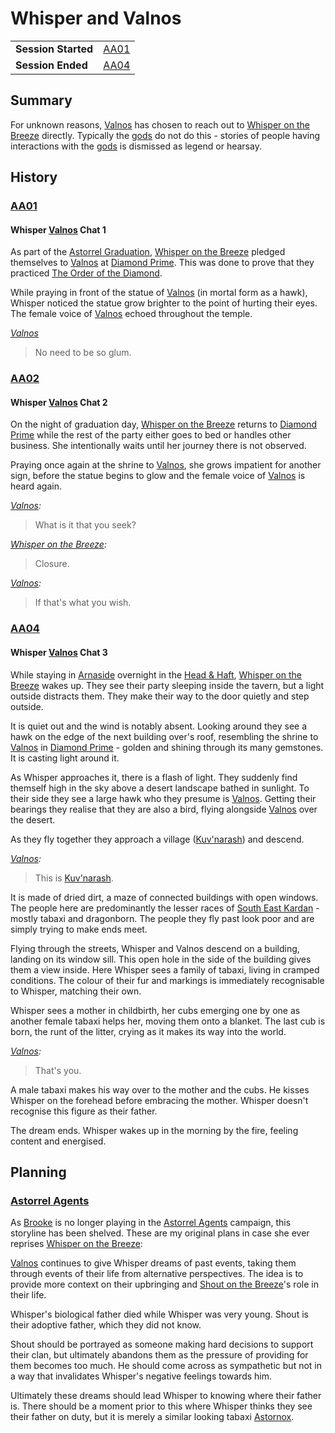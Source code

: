 # Whisper and Valnos

|||
| --- | --- |
| **Session Started** | [AA01](../../sessions/AA01.md) | storyline.2
| **Session Ended** | [AA04](../../sessions/AA04.md) |

## Summary

For unknown reasons, [Valnos](../../gods/deities/valnos.md) has chosen to reach out to [Whisper on the Breeze](../../characters/whisper-on-the-breeze.md) directly. Typically the [gods](../../gods/gods.md) do not do this - stories of people having interactions with the [gods](../../gods/gods.md) is dismissed as legend or hearsay.

## History

### [AA01](../../sessions/AA01.md)

#### Whisper [Valnos](../../gods/deities/valnos.md) Chat 1

As part of the [Astorrel Graduation](astorrel-graduation.md), [Whisper on the Breeze](../../characters/whisper-on-the-breeze.md) pledged themselves to [Valnos](../../gods/deities/valnos.md) at [Diamond Prime](../../places/buildings/temples/diamond-prime.md). This was done to prove that they practiced [The Order of the Diamond](../../organisations/the-order-of-the-diamond.md).

While praying in front of the statue of [Valnos](../../gods/deities/valnos.md) (in mortal form as a hawk), Whisper noticed the statue grow brighter to the point of hurting their eyes. The female voice of [Valnos](../../gods/deities/valnos.md) echoed throughout the temple.

*[Valnos](../../gods/deities/valnos.md)*

> No need to be so glum.

### [AA02](../../sessions/AA02.md)

#### Whisper [Valnos](../../gods/deities/valnos.md) Chat 2

On the night of graduation day, [Whisper on the Breeze](../../characters/whisper-on-the-breeze.md) returns to [Diamond Prime](../../places/buildings/temples/diamond-prime.md) while the rest of the party either goes to bed or handles other business. She intentionally waits until her journey there is not observed.

Praying once again at the shrine to [Valnos](../../gods/deities/valnos.md), she grows impatient for another sign, before the statue begins to glow and the female voice of [Valnos](../../gods/deities/valnos.md) is heard again.

*[Valnos](../../gods/deities/valnos.md):*
> What is it that you seek?

*[Whisper on the Breeze](../../characters/whisper-on-the-breeze.md):*
> Closure.

*[Valnos](../../gods/deities/valnos.md):*
> If that's what you wish.

### [AA04](../../sessions/AA04.md)

#### Whisper [Valnos](../../gods/deities/valnos.md) Chat 3

While staying in [Arnaside](../../places/villages/arnaside.md) overnight in the [Head & Haft](../../places/buildings/inns-taverns/head-and-haft.md), [Whisper on the Breeze](../../characters/whisper-on-the-breeze.md) wakes up. They see their party sleeping inside the tavern, but a light outside distracts them. They make their way to the door quietly and step outside.

It is quiet out and the wind is notably absent. Looking around they see a hawk on the edge of the next building over's roof, resembling the shrine to [Valnos](../../gods/deities/valnos.md) in [Diamond Prime](../../places/buildings/temples/diamond-prime.md) - golden and shining through its many gemstones. It is casting light around it.

As Whisper approaches it, there is a flash of light. They suddenly find themself high in the sky above a desert landscape bathed in sunlight. To their side they see a large hawk who they presume is [Valnos](../../gods/deities/valnos.md). Getting their bearings they realise that they are also a bird, flying alongside [Valnos](../../gods/deities/valnos.md) over the desert.

As they fly together they approach a village ([Kuv'narash](../../places/villages/kuvnarash.md)) and descend.

*[Valnos](../../gods/deities/valnos.md):*
> This is [Kuv'narash](../../places/villages/kuvnarash.md).

It is made of dried dirt, a maze of connected buildings with open windows. The people here are predominantly the lesser races of [South East Kardan](../../places/regions/south-east-kardan.md) - mostly tabaxi and dragonborn. The people they fly past look poor and are simply trying to make ends meet.

Flying through the streets, Whisper and Valnos descend on a building, landing on its window sill. This open hole in the side of the building gives them a view inside. Here Whisper sees a family of tabaxi, living in cramped conditions. The colour of their fur and markings is immediately recognisable to Whisper, matching their own.

Whisper sees a mother in childbirth, her cubs emerging one by one as another female tabaxi helps her, moving them onto a blanket. The last cub is born, the runt of the litter, crying as it makes its way into the world.

*[Valnos](../../gods/deities/valnos.md):*
> That's you.

A male tabaxi makes his way over to the mother and the cubs. He kisses Whisper on the forehead before embracing the mother. Whisper doesn't recognise this figure as their father.

The dream ends. Whisper wakes up in the morning by the fire, feeling content and energised.

## Planning

### [Astorrel Agents](../../campaigns/C2-astorrel-agents.md)

As [Brooke](../../players/brooke.md) is no longer playing in the [Astorrel Agents](../../campaigns/C2-astorrel-agents.md) campaign, this storyline has been shelved. These are my original plans in case she ever reprises [Whisper on the Breeze](../../characters/whisper-on-the-breeze.md):

[Valnos](../../gods/deities/valnos.md) continues to give Whisper dreams of past events, taking them through events of their life from alternative perspectives. The idea is to provide more context on their upbringing and [Shout on the Breeze](../../characters/shout-on-the-breeze.md)'s role in their life.

Whisper's biological father died while Whisper was very young. Shout is their adoptive father, which they did not know.

Shout should be portrayed as someone making hard decisions to support their clan, but ultimately abandons them as the pressure of providing for them becomes too much. He should come across as sympathetic but not in a way that invalidates Whisper's negative feelings towards him.

Ultimately these dreams should lead Whisper to knowing where their father is. There should be a moment prior to this where Whisper thinks they see their father on duty, but it is merely a similar looking tabaxi [Astornox](../../organisations/government/astornox/astornox.md).
